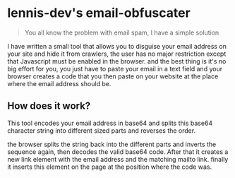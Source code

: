 # lennis-dev's email-obfuscater

> You all know the problem with email spam, I have a simple solution

I have written a small tool that allows you to disguise your email address on your site and hide it from crawlers, the user has no major restriction except that Javascript must be enabled in the browser. and the best thing is it's no big effort for you, you just have to paste your email in a text field and your browser creates a code that you then paste on your website at the place where the email address should be.

## How does it work?

This tool encodes your email address in base64 and splits this base64 character string into different sized parts and reverses the order.

the browser splits the string back into the different parts and inverts the sequence again, then decodes the valid base64 code. After that it creates a new link element with the email address and the matching mailto link. finally it inserts this element on the page at the position where the code was.
